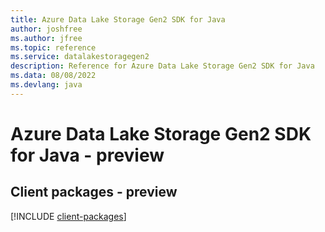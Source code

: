```yaml
---
title: Azure Data Lake Storage Gen2 SDK for Java
author: joshfree
ms.author: jfree
ms.topic: reference
ms.service: datalakestoragegen2
description: Reference for Azure Data Lake Storage Gen2 SDK for Java
ms.data: 08/08/2022
ms.devlang: java
---
```

# Azure Data Lake Storage Gen2 SDK for Java - preview

## Client packages - preview
[!INCLUDE [client-packages](data-lake-storage-gen2-client-index.md)]